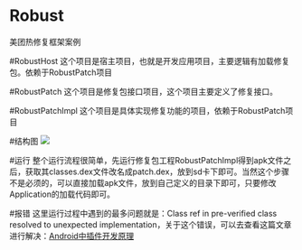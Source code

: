 # Robust
美团热修复框架案例

#RobustHost
这个项目是宿主项目，也就是开发应用项目，主要逻辑有加载修复包。依赖于RobustPatch项目

#RobustPatch
这个项目是修复包接口项目，这个项目主要定义了修复接口。

#RobustPatchImpl
这个项目是具体实现修复功能的项目，依赖于RobustPatch项目

#结构图
![](http://img.blog.csdn.net/20161216175838621?watermark/2/text/aHR0cDovL2Jsb2cuY3Nkbi5uZXQvamlhbmd3ZWkwOTEwNDEwMDAz/font/5a6L5L2T/fontsize/400/fill/I0JBQkFCMA==/dissolve/70/gravity/Center)

#运行
整个运行流程很简单，先运行修复包工程RobustPatchImpl得到apk文件之后，获取其classes.dex文件改名成patch.dex，放到sd卡下即可。当然这个步骤不是必须的，可以直接加载apk文件，放到自己定义的目录下即可，只要修改Application的加载代码即可。

#报错
这里运行过程中遇到的最多问题就是：Class ref in pre-verified class resolved to unexpected implementation，关于这个错误，可以去查看这篇文章进行解决：[Android中插件开发原理](http://www.wjdiankong.cn/android%E4%B8%AD%E6%8F%92%E4%BB%B6%E5%BC%80%E5%8F%91%E7%AF%87%E4%B9%8B-%E7%B1%BB%E5%8A%A0%E8%BD%BD%E5%99%A8/)